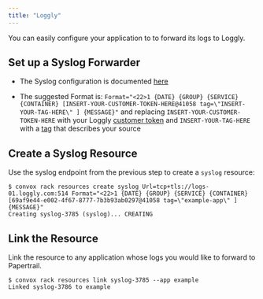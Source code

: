 ```yaml
---
title: "Loggly"
---
```


You can easily configure your application to to forward its logs to Loggly.

## Set up a Syslog Forwarder

* The Syslog configuration is documented [here](https://www.loggly.com/docs/syslog-ng-manual-configuration/)

* The suggested Format is: `Format="<22>1 {DATE} {GROUP} {SERVICE} {CONTAINER} [INSERT-YOUR-CUSTOMER-TOKEN-HERE@41058 tag=\"INSERT-YOUR-TAG-HERE\" ] {MESSAGE}"` and replacing `INSERT-YOUR-CUSTOMER-TOKEN-HERE` with your Loggly [customer token](https://www.loggly.com/docs/customer-token-authentication-token/) and `INSERT-YOUR-TAG-HERE` with a [tag](https://www.loggly.com/docs/tags/) that describes your source

## Create a Syslog Resource

Use the syslog endpoint from the previous step to create a `syslog` resource:

    $ convox rack resources create syslog Url=tcp+tls://logs-01.loggly.com:514 Format="<22>1 {DATE} {GROUP} {SERVICE} {CONTAINER} [69af9e44-e002-4f67-8777-7b3b93ab0297@41058 tag=\"example-app\" ] {MESSAGE}"
    Creating syslog-3785 (syslog)... CREATING
    
## Link the Resource

Link the resource to any application whose logs you would like to forward to Papertrail.

    $ convox rack resources link syslog-3785 --app example
    Linked syslog-3786 to example
